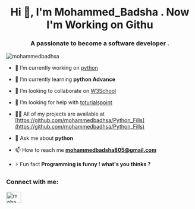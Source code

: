 <h1 align="center">Hi 👋, I'm Mohammed_Badsha . Now I'm Working on Githu</h1>
<h3 align="center">A passionate to become a software developer .</h3>

<p align="left"> <img src="https://komarev.com/ghpvc/?username=mohammedbadhsa&label=Profile%20views&color=0e75b6&style=flat" alt="mohammedbadhsa" /> </p>

- 🔭 I’m currently working on [python](https://www.python.org/)

- 🌱 I’m currently learning **python Advance**

- 👯 I’m looking to collaborate on [W3School](https://www.w3schools.com/)

- 🤝 I’m looking for help with [toturialspoint](https://www.tutorialspoint.com/python_data_structure/python_linked_lists.htm#)

- 👨‍💻 All of my projects are available at [https://github.com/mohammedbadhsa/Python_Fills](https://github.com/mohammedbadhsa/Python_Fills)

- 💬 Ask me about **python**

- 📫 How to reach me **mohammedbadsha805@gmail.com**

- ⚡ Fun fact **Programming is funny ! what's you thinks ?**

<h3 align="left">Connect with me:</h3>
<p align="left">
<a href="https://fb.com/mohammed badsha" target="blank"><img align="center" src="https://raw.githubusercontent.com/rahuldkjain/github-profile-readme-generator/master/src/images/icons/Social/facebook.svg" alt="mohammed badsha" height="30" width="40" /></a>
</p>
